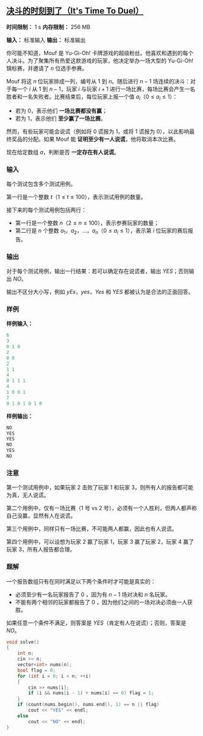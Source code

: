 ## [决斗的时刻到了（It's Time To Duel）](https://codeforces.com/contest/2109/problem/A)

**时间限制：** 1 s
**内存限制：** 256 MB

**输入：** 标准输入
**输出：** 标准输出



你可能不知道，Mouf 是 Yu-Gi-Oh! 卡牌游戏的超级粉丝。他喜欢和遇到的每个人决斗。为了聚集所有热爱这款游戏的玩家，他决定举办一场大型的 Yu-Gi-Oh! 锦标赛，并邀请了 $n$ 位选手参赛。

Mouf 将这 $n$ 位玩家排成一列，编号从 $1$ 到 $n$。随后进行 $n - 1$ 场连续的决斗：对于每一个 $i$ 从 $1$ 到 $n - 1$，玩家 $i$ 与玩家 $i + 1$ 进行一场比赛，每场比赛会产生一名胜者和一名失败者。比赛结束后，每位玩家上报一个值 $a_i$（$0 \le a_i \le 1$）：

* 若为 $0$，表示他们 **一场比赛都没有赢**；
* 若为 $1$，表示他们 **至少赢了一场比赛**。

然而，有些玩家可能会说谎（例如将 $0$ 谎报为 $1$，或将 $1$ 谎报为 $0$），以此影响最终奖品的分配。如果 Mouf 能 **证明至少有一人说谎**，他将取消本次比赛。

现在给定数组 $a$，判断是否 **一定存在有人说谎**。







### 输入

每个测试包含多个测试用例。

第一行是一个整数 $t$（$1 \le t \le 100$），表示测试用例的数量。

接下来的每个测试用例包括两行：

* 第一行是一个整数 $n$（$2 \le n \le 100$），表示参赛玩家的数量；
* 第二行是 $n$ 个整数 $a_1$，$a_2$，$\ldots$，$a_n$（$0 \le a_i \le 1$），表示第 $i$ 位玩家的赛后报告。





### 输出

对于每个测试用例，输出一行结果：若可以确定存在说谎者，输出 $YES$；否则输出 $NO$。

输出不区分大小写，例如 $yEs$，$yes$，$Yes$ 和 $YES$ 都被认为是合法的正面回答。





### 样例

**样例输入：**

```cpp
6
3
0 1 0
2
0 0
2
1 1
4
0 1 1 1
4
1 0 0 1
7
0 1 0 1 0 1 0
```



**样例输出：**

```cpp
NO
YES
YES
NO
YES
NO
```





### 注意

第一个测试用例中，如果玩家 $2$ 击败了玩家 $1$ 和玩家 $3$，则所有人的报告都可能为真，无人说谎。

第二个用例中，仅有一场比赛（$1$ 号 vs $2$ 号），必须有一个人胜利，但两人都声称自己没赢，显然有人在说谎。

第三个用例中，同样只有一场比赛，不可能两人都赢，因此也有人说谎。

第四个用例中，可以设想为玩家 $2$ 赢了玩家 $1$，玩家 $3$ 赢了玩家 $2$，玩家 $4$ 赢了玩家 $3$，所有人报告都合理。





### 题解

一个报告数组只有在同时满足以下两个条件时才可能是真实的：

- 必须至少有一名玩家报告了 $0$ ，因为有 $n - 1$ 场对决和 $n$ 名玩家。
- 不能有两个相邻的玩家都报告了 $0$ ，因为他们之间的一场对决必须由一人获胜。

如果任意一个条件不满足，则答案是 $YES$（肯定有人在说谎）；否则，答案是 $NO$。



```cpp
void solve()
{
	int n;
	cin >> n;
	vector<int> nums(n);
	bool flag = 0;
	for (int i = 0; i < n; ++i)
	{
		cin >> nums[i];
		if (i && nums[i - 1] + nums[i] == 0) flag = 1;
	}
	if (count(nums.begin(), nums.end(), 1) == n || flag)
		cout << "YES" << endl;
	else
		cout << "NO" << endl;
}
```